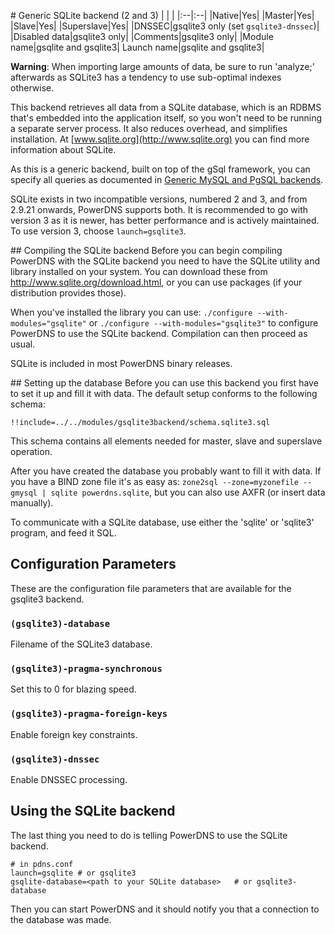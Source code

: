 # Generic SQLite backend (2 and 3)
|&nbsp;|&nbsp;|
|:--|:--|
|Native|Yes|
|Master|Yes|
|Slave|Yes|
|Superslave|Yes|
|DNSSEC|gsqlite3 only (set `gsqlite3-dnssec`)|
|Disabled data|gsqlite3 only|
|Comments|gsqlite3 only|
|Module name|gsqlite and gsqlite3|
Launch name|gsqlite and gsqlite3|

**Warning**: When importing large amounts of data, be sure to run 'analyze;' afterwards as SQLite3 has a tendency to use sub-optimal indexes otherwise.

This backend retrieves all data from a SQLite database, which is an RDBMS that's embedded into the application itself, so you won't need to be running a separate server process. It also reduces overhead, and simplifies installation. At [www.sqlite.org](http://www.sqlite.org) you can find more information about SQLite.

As this is a generic backend, built on top of the gSql framework, you can specify all queries as documented in [Generic MySQL and PgSQL backends](backend-generic-mypgsql.md#queries-and-settings).

SQLite exists in two incompatible versions, numbered 2 and 3, and from 2.9.21 onwards, PowerDNS supports both. It is recommended to go with version 3 as it is newer, has better performance and is actively maintained. To use version 3, choose `launch=gsqlite3`.

## Compiling the SQLite backend
Before you can begin compiling PowerDNS with the SQLite backend you need to have the SQLite utility and library installed on your system. You can download these from <http://www.sqlite.org/download.html>, or you can use packages (if your distribution provides those).

When you've installed the library you can use: `./configure --with-modules="gsqlite"` or `./configure --with-modules="gsqlite3"` to configure PowerDNS to use the SQLite backend. Compilation can then proceed as usual.

SQLite is included in most PowerDNS binary releases.

## Setting up the database
Before you can use this backend you first have to set it up and fill it with data. The default setup conforms to the following schema:

```
!!include=../../modules/gsqlite3backend/schema.sqlite3.sql
```

This schema contains all elements needed for master, slave and superslave operation.

After you have created the database you probably want to fill it with data. If you have a BIND zone file it's as easy as: `zone2sql --zone=myzonefile --gmysql | sqlite powerdns.sqlite`, but you can also use AXFR (or insert data manually).

To communicate with a SQLite database, use either the 'sqlite' or 'sqlite3' program, and feed it SQL.

## Configuration Parameters
These are the configuration file parameters that are available for the gsqlite3 backend.

### `(gsqlite3)-database`
Filename of the SQLite3 database.

### `(gsqlite3)-pragma-synchronous`
Set this to 0 for blazing speed.

### `(gsqlite3)-pragma-foreign-keys`
Enable foreign key constraints.

### `(gsqlite3)-dnssec`
Enable DNSSEC processing.

## Using the SQLite backend
The last thing you need to do is telling PowerDNS to use the SQLite backend.

```
# in pdns.conf
launch=gsqlite # or gsqlite3
gsqlite-database=<path to your SQLite database>   # or gsqlite3-database
```

Then you can start PowerDNS and it should notify you that a connection to the database was made.
